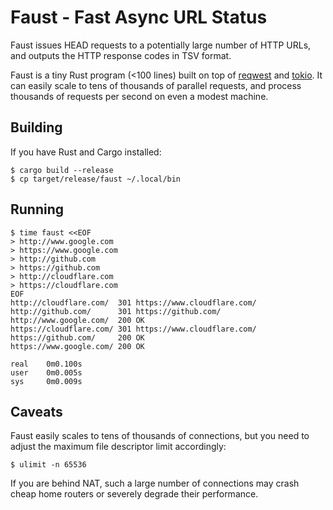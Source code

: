 # Faust - Fast Async URL Status

Faust issues HEAD requests to a potentially large number
of HTTP URLs, and outputs the HTTP response codes in TSV format.

Faust is a tiny Rust program (<100 lines) built on top of [reqwest] and [tokio]. 
It can easily scale to tens of thousands of parallel requests, and process thousands of requests per second on even a modest machine.

## Building

If you have Rust and Cargo installed:

```
$ cargo build --release
$ cp target/release/faust ~/.local/bin
```

## Running

```
$ time faust <<EOF
> http://www.google.com
> https://www.google.com
> http://github.com
> https://github.com
> http://cloudflare.com
> https://cloudflare.com
EOF
http://cloudflare.com/  301 https://www.cloudflare.com/
http://github.com/      301 https://github.com/
http://www.google.com/  200 OK
https://cloudflare.com/ 301 https://www.cloudflare.com/
https://github.com/     200 OK
https://www.google.com/ 200 OK

real    0m0.100s
user    0m0.005s
sys     0m0.009s
```

## Caveats

Faust easily scales to tens of thousands of connections, but you need to adjust the maximum file descriptor limit accordingly:

```
$ ulimit -n 65536
```

If you are behind NAT, such a large number of connections may crash cheap home routers or severely degrade their performance.

[reqwest]: https://docs.rs/reqwest
[tokio]:   https://tokio.rs
